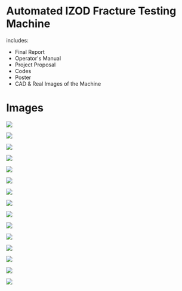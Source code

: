 # Automated IZOD Fracture Testing Machine

includes:

- Final Report
- Operator's Manual
- Project Proposal
- Codes
- Poster
- CAD & Real Images of the Machine

# Images
![](Images/GIF_run.gif)

![](Images/IMG_0240.jpg)

![](Images/IMG_0242.jpg)

![](Images/IMG_0254.jpg)

![](Images/IMG_0258.jpg)

![](Images/IMG_0271.jpg)

![](Images/IMG_0838.jpg)

![](Images/IMG_0839.jpg)

![](Images/IMG_0904.jpg)

![](Images/IMG_0906.jpg)

![](Images/IMG_0909.jpg)

![](Images/IMG_0910.jpg)

![](Images/IMG_0931.jpg)

![](Images/render_front_side.jpg)

![](Images/render_iso_2.jpg)